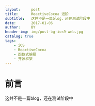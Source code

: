 ```yaml
---
layout:     post
title:      ReactiveCocoa 进阶
subtitle:   这并不是一篇blog，还在测试阶段中
date:       2017-01-06
author:     BY
header-img: img/post-bg-ios9-web.jpg
catalog: true
tags:
    - iOS
    - ReactiveCocoa
    - 函数式编程
    - 开源框架
---
```

# 前言
这并不是一篇blog，还在测试阶段中
